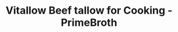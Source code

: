 ---
title: "Vitallow Beef tallow for Cooking - PrimeBroth"
description: "Vitallow bone broth for cooking, high smoke point, organic, versatile and 100% NZ made. Try it today"
type: custom
layout: products/tallow-cooking
beefpricesmalllink: price_1QFWRdABkrUo6tgOFXeMmfOj
wipe: true
---